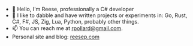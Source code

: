 - 👋 Hello, I'm Reese, professionally a C# developer
- 👀 I like to dabble and have written projects or experiments in: Go, Rust, C#, F#, JS, Zig, Lua, Python, probably other things.
- 📫 You can reach me at rpollard@gmail.com.
- Personal site and blog: [reesep.com](https://reesep.com)

<!---
rpollard00/rpollard00 is a ✨ special ✨ repository because its `README.md` (this file) appears on your GitHub profile.
You can click the Preview link to take a look at your changes.
--->
